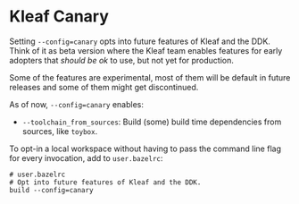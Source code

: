 # Kleaf Canary

Setting `--config=canary` opts into future features of Kleaf and the DDK. Think
of it as beta version where the Kleaf team enables features for early adopters
that _should be ok_ to use, but not yet for production.

Some of the features are experimental, most of them will be default in future
releases and some of them might get discontinued.

As of now, `--config=canary` enables:
 - `--toolchain_from_sources`: Build (some) build time dependencies from
     sources, like `toybox`.


To opt-in a local workspace without having to pass the command line flag for
every invocation, add to `user.bazelrc`:

```text
# user.bazelrc
# Opt into future features of Kleaf and the DDK.
build --config=canary
```

